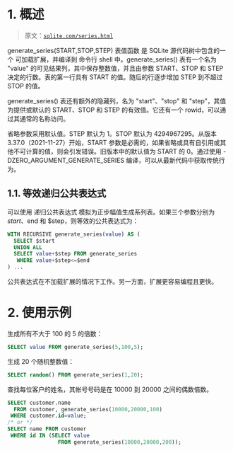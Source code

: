 # 1\. 概述

> 原文：[`sqlite.com/series.html`](https://sqlite.com/series.html)

generate_series(START,STOP,STEP) 表值函数 是 SQLite 源代码树中包含的一个 可加载扩展，并编译到 命令行 shell 中。generate_series() 表有一个名为 "value" 的可见结果列，其中保存整数值，并且由参数 START、STOP 和 STEP 决定的行数。表的第一行具有 START 的值。随后的行逐步增加 STEP 到不超过 STOP 的值。

generate_series() 表还有额外的隐藏列，名为 "start"、"stop" 和 "step"，其值为提供或默认的 START、STOP 和 STEP 的有效值。它还有一个 rowid，可以通过其通常的名称访问。

省略参数采用默认值。STEP 默认为 1。STOP 默认为 4294967295。从版本 3.37.0（2021-11-27）开始，START 参数是必需的，如果省略或具有自引用或其他不可计算的值，则会引发错误。旧版本中的默认值为 START 的 0。通过使用 -DZERO_ARGUMENT_GENERATE_SERIES 编译，可以从最新代码中获取传统行为。

## 1.1\. 等效递归公共表达式

可以使用 递归公共表达式 模拟为正步幅值生成系列表。如果三个参数分别为 $start、$end 和 $step，则等效的公共表达式为：

```sql
WITH RECURSIVE generate_series(value) AS (
  SELECT $start
  UNION ALL
  SELECT value+$step FROM generate_series
   WHERE value+$step<=$end
) ...

```

公共表达式在不加载扩展的情况下工作。另一方面，扩展更容易编程且更快。

# 2\. 使用示例

生成所有不大于 100 的 5 的倍数：

```sql
SELECT value FROM generate_series(5,100,5);

```

生成 20 个随机整数值：

```sql
SELECT random() FROM generate_series(1,20);

```

查找每位客户的姓名，其帐号号码是在 10000 到 20000 之间的偶数倍数。

```sql
SELECT customer.name
  FROM customer, generate_series(10000,20000,100)
 WHERE customer.id=value;
/* or */
SELECT name FROM customer
 WHERE id IN (SELECT value
                FROM generate_series(10000,20000,200));

```

